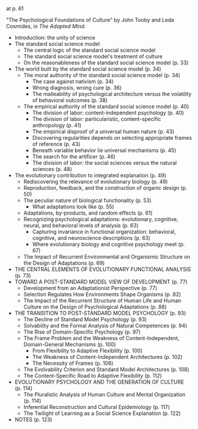 


at p. 61



"The Psychological Foundations of Culture" by John Tooby and Leda Cosmides, in _The Adapted Mind_.

- Introduction: the unity of science
- The standard social science model
  - The central logic of the standard social science model
  - The standard social science model's treatment of culture
  - On the reasonableness of the standard social science model (p. 33)
- The world built by the standard social science model (p. 34)
  - The moral authority of the standard social science model (p. 34)
    - The case against nativism (p. 34)
    - Wrong diagnosis, wrong cure (p. 36)
    - The malleability of psychological architecture versus the volatility of behavioral outcomes (p. 38)
  - The empirical authority of the standard social science model (p. 40)
    - The division of labor: content-independent psychology (p. 40)
    - The division of labor: particularistic, content-specific anthropology (p. 41)
    - The empirical disproof of a universal human nature (p. 43)
    - Discovering regularities depends on selecting appropriate frames of reference (p. 43)
    - Beneath variable behavior lie universal mechanisms (p. 45)
    - The search for the artificer (p. 46)
    - The division of labor: the social sciences versus the natural sciences (p. 48)
- The evolutionary contribution to integrated explanation (p. 49)
  - Rediscovering the relevance of evolutionary biology (p. 49)
  - Reproduction, feedback, and the construction of organic design (p. 50)
  - The peculiar nature of biological functionality (p. 53)
    - What adaptations look like (p. 55)
  - Adaptations, by-products, and random effects (p. 61)
  - Recognizing psychological adaptations: evolutionary, cognitive, neural, and behavioral levels of analysis (p. 63)
    - Capturing invariance in functional organization: behavioral, cognitive, and neuroscience descriptions (p. 63)
    - Where evolutionary biology and cognitive psychology meet (p. 67)
  - The Impact of Recurrent Environmental and Organismic Structure on the Design of Adaptations (p. 69)
- THE CENTRAL ELEMENTS OF EVOLUTIONARY FUNCTIONAL ANALYSIS (p. 73)
- TOWARD A POST-STANDARD MODEL VIEW OF DEVELOPMENT (p. 77)
  - Development from an Adaptationist Perspective (p. 77)
  - Selection Regulates How Environments Shape Organisms (p. 82)
  - The Impact of the Recurrent Structure of Human Life and Human Culture on the Design of Psychological Adaptations (p. 88)
- THE TRANSITION TO POST-STANDARD MODEL PSYCHOLOGY (p. 93)
  - The Decline of Standard Model Psychology (p. 93)
  - Solvability and the Formal Analysis of Natural Competences (p. 94)
  - The Rise of Domain-Specific Psychology (p. 97)
  - The Frame Problem and the Weakness of Content-Independent, Domain-General Mechanisms (p. 100)
    - From Flexibility to Adaptive Flexibility (p. 100)
    - The Weakness of Content-Independent Architectures (p. 102)
    - The Necessity of Frames (p. 106)
  - The Evolvability Criterion and Standard Model Architectures (p. 108)
  - The Content-Specific Road to Adaptive Flexibility (p. 112)
- EVOLUTIONARY PSYCHOLOGY AND THE GENERATION OF CULTURE (p. 114)
  - The Pluralistic Analysis of Human Culture and Mental Organization (p. 114)
  - Inferential Reconstruction and Cultural Epidemiology (p. 117)
  - The Twilight of Learning as a Social Science Explanation (p. 122)
- NOTES (p. 123)
